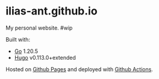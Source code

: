 # ilias-ant.github.io

My personal website. #wip

Built with:
- [Go](https://go.dev/) 1.20.5
- [Hugo](https://gohugo.io/) v0.113.0+extended

Hosted on [Github Pages](https://pages.github.com/) and deployed with [Github Actions](https://github.com/features/actions).